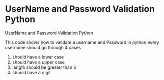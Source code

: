 # UserName and Password Validation Python
UserName and Password Validation Python

This code shows how to validate a username and Password in python 
every username should go through 4 cases 
1. should have a lower case 
2. should have a upper case 
3. length should be greater than 6
4. should have a digit
